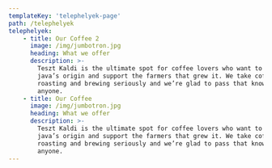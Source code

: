 ```yaml
---
templateKey: 'telephelyek-page'
path: /telephelyek
telephelyek:
    - title: Our Coffee 2
      image: /img/jumbotron.jpg
      heading: What we offer
      description: >-
        Teszt Kaldi is the ultimate spot for coffee lovers who want to learn about their
        java’s origin and support the farmers that grew it. We take coffee production,
        roasting and brewing seriously and we’re glad to pass that knowledge to
        anyone.
    - title: Our Coffee
      image: /img/jumbotron.jpg
      heading: What we offer
      description: >-
        Teszt Kaldi is the ultimate spot for coffee lovers who want to learn about their
        java’s origin and support the farmers that grew it. We take coffee production,
        roasting and brewing seriously and we’re glad to pass that knowledge to
        anyone.
---
```

